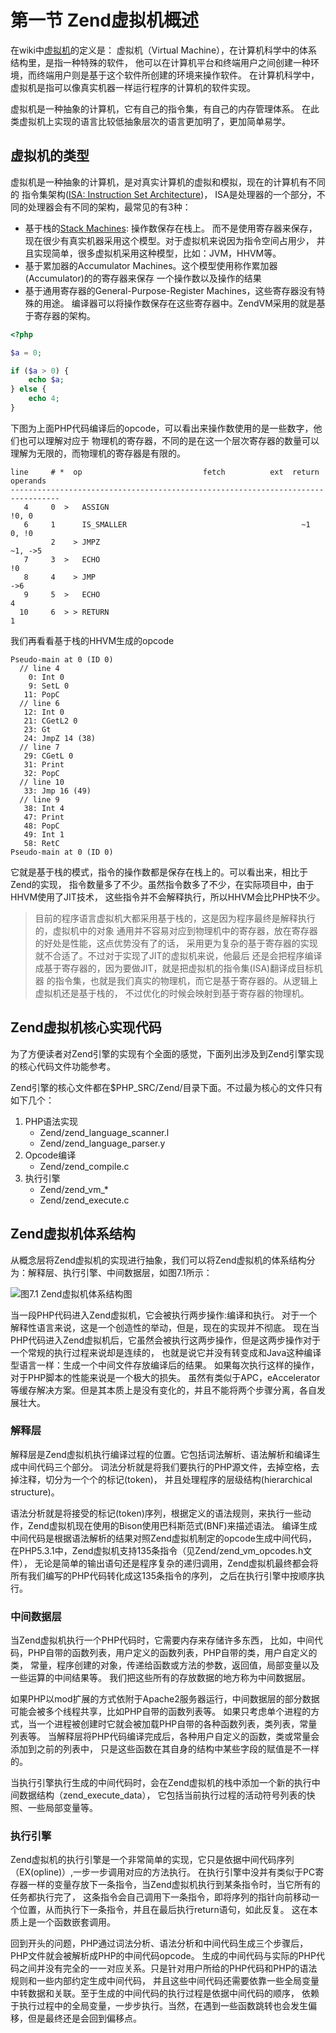 #  第一节 Zend虚拟机概述

在wiki中[虚拟机](http://zh.wikipedia.org/wiki/虚拟机)的定义是：
虚拟机（Virtual Machine），在计算机科学中的体系结构里，是指一种特殊的软件，
他可以在计算机平台和终端用户之间创建一种环境，而终端用户则是基于这个软件所创建的环境来操作软件。
在计算机科学中，虚拟机是指可以像真实机器一样运行程序的计算机的软件实现。

虚拟机是一种抽象的计算机，它有自己的指令集，有自己的内存管理体系。
在此类虚拟机上实现的语言比较低抽象层次的语言更加明了，更加简单易学。

## 虚拟机的类型

虚拟机是一种抽象的计算机，是对真实计算机的虚拟和模拟，现在的计算机有不同的
指令集架构([ISA: Instruction Set Architecture](http://homedir.jct.ac.il/~citron/ca/isa.html))，
ISA是处理器的一个部分，不同的处理器会有不同的架构，最常见的有3种：

- 基于栈的[Stack Machines](http://en.wikipedia.org/wiki/Stack_machine): 操作数保存在栈上。
  而不是使用寄存器来保存，现在很少有真实机器采用这个模型。对于虚拟机来说因为指令空间占用少，
  并且实现简单，很多虚拟机采用这种模型，比如：JVM，HHVM等。
- 基于累加器的Accumulator Machines。这个模型使用称作累加器(Accumulator)的的寄存器来保存
  一个操作数以及操作的结果
- 基于通用寄存器的General-Purpose-Register Machines，这些寄存器没有特殊的用途。
  编译器可以将操作数保存在这些寄存器中。ZendVM采用的就是基于寄存器的架构。


```php
<?php

$a = 0;

if ($a > 0) {
	echo $a;
} else {
	echo 4;
}
```

下图为上面PHP代码编译后的opcode，可以看出来操作数使用的是一些数字，他们也可以理解对应于
物理机的寄存器，不同的是在这一个层次寄存器的数量可以理解为无限的，而物理机的寄存器是有限的。

```
line     # *  op                           fetch          ext  return  operands
---------------------------------------------------------------------------------
   4     0  >   ASSIGN                                                   !0, 0
   6     1      IS_SMALLER                                       ~1      0, !0
         2    > JMPZ                                                     ~1, ->5
   7     3  >   ECHO                                                     !0
   8     4    > JMP                                                      ->6
   9     5  >   ECHO                                                     4
  10     6  > > RETURN                                                   1
```

我们再看看基于栈的HHVM生成的opcode

```
Pseudo-main at 0 (ID 0)
  // line 4
    0: Int 0
    9: SetL 0
   11: PopC
  // line 6
   12: Int 0
   21: CGetL2 0
   23: Gt
   24: JmpZ 14 (38)
  // line 7
   29: CGetL 0
   31: Print
   32: PopC
  // line 10
   33: Jmp 16 (49)
  // line 9
   38: Int 4
   47: Print
   48: PopC
   49: Int 1
   58: RetC
Pseudo-main at 0 (ID 0)
```

它就是基于栈的模式，指令的操作数都是保存在栈上的。可以看出来，相比于Zend的实现，
指令数量多了不少。虽然指令数多了不少，在实际项目中，由于HHVM使用了JIT技术，
这些指令并不会解释执行，所以HHVM会比PHP快不少。


> 目前的程序语言虚拟机大都采用基于栈的，这是因为程序最终是解释执行的，虚拟机中的对象
> 通用并不容易对应到物理机中的寄存器，放在寄存器的好处是性能，这点优势没有了的话，
> 采用更为复杂的基于寄存器的实现就不合适了。不过对于实现了JIT的虚拟机来说，他最后
> 还是会把程序编译成基于寄存器的，因为要做JIT，就是把虚拟机的指令集(ISA)翻译成目标机器
> 的指令集，也就是我们真实的物理机，而它是基于寄存器的。从逻辑上虚拟机还是基于栈的，
> 不过优化的时候会映射到基于寄存器的物理机。



## Zend虚拟机核心实现代码
为了方便读者对Zend引擎的实现有个全面的感觉，下面列出涉及到Zend引擎实现的核心代码文件功能参考。

Zend引擎的核心文件都在$PHP\_SRC/Zend/目录下面。不过最为核心的文件只有如下几个：

1. PHP语法实现
    - Zend/zend\_language\_scanner.l
    - Zend/zend\_language\_parser.y
1. Opcode编译
    - Zend/zend\_compile.c
2. 执行引擎
    - Zend/zend\_vm\_\*
    - Zend/zend\_execute.c

## Zend虚拟机体系结构

从概念层将Zend虚拟机的实现进行抽象，我们可以将Zend虚拟机的体系结构分为：解释层、执行引擎、中间数据层，如图7.1所示：

![图7.1 Zend虚拟机体系结构图](../images/chapt07/07-01-01-zend-vm.png)

当一段PHP代码进入Zend虚拟机，它会被执行两步操作:编译和执行。
对于一个解释性语言来说，这是一个创造性的举动，但是，现在的实现并不彻底。
现在当PHP代码进入Zend虚拟机后，它虽然会被执行这两步操作，但是这两步操作对于一个常规的执行过程来说却是连续的，
也就是说它并没有转变成和Java这种编译型语言一样：生成一个中间文件存放编译后的结果。
如果每次执行这样的操作，对于PHP脚本的性能来说是一个极大的损失。
虽然有类似于APC，eAccelerator等缓存解决方案。但是其本质上是没有变化的，并且不能将两个步骤分离，各自发展壮大。

### 解释层
解释层是Zend虚拟机执行编译过程的位置。它包括词法解析、语法解析和编译生成中间代码三个部分。
词法分析就是将我们要执行的PHP源文件，去掉空格，去掉注释，切分为一个个的标记(token)，
并且处理程序的层级结构(hierarchical structure)。

语法分析就是将接受的标记(token)序列，根据定义的语法规则，来执行一些动作，Zend虚拟机现在使用的Bison使用巴科斯范式(BNF)来描述语法。
编译生成中间代码是根据语法解析的结果对照Zend虚拟机制定的opcode生成中间代码，
在PHP5.3.1中，Zend虚拟机支持135条指令（见Zend/zend_vm_opcodes.h文件），
无论是简单的输出语句还是程序复杂的递归调用，Zend虚拟机最终都会将所有我们编写的PHP代码转化成这135条指令的序列，
之后在执行引擎中按顺序执行。

### 中间数据层
当Zend虚拟机执行一个PHP代码时，它需要内存来存储许多东西，
比如，中间代码，PHP自带的函数列表，用户定义的函数列表，PHP自带的类，用户自定义的类，
常量，程序创建的对象，传递给函数或方法的参数，返回值，局部变量以及一些运算的中间结果等。
我们把这些所有的存放数据的地方称为中间数据层。

如果PHP以mod扩展的方式依附于Apache2服务器运行，中间数据层的部分数据可能会被多个线程共享，比如PHP自带的函数列表等。
如果只考虑单个进程的方式，当一个进程被创建时它就会被加载PHP自带的各种函数列表，类列表，常量列表等。
当解释层将PHP代码编译完成后，各种用户自定义的函数，类或常量会添加到之前的列表中，
只是这些函数在其自身的结构中某些字段的赋值是不一样的。

当执行引擎执行生成的中间代码时，会在Zend虚拟机的栈中添加一个新的执行中间数据结构（zend_execute_data），
它包括当前执行过程的活动符号列表的快照、一些局部变量等。

### 执行引擎
Zend虚拟机的执行引擎是一个非常简单的实现，它只是依据中间代码序列（EX(opline)）,一步一步调用对应的方法执行。
在执行引擎中没并有类似于PC寄存器一样的变量存放下一条指令，当Zend虚拟机执行到某条指令时，当它所有的任务都执行完了，
这条指令会自己调用下一条指令，即将序列的指针向前移动一个位置，从而执行下一条指令，并且在最后执行return语句，如此反复。
这在本质上是一个函数嵌套调用。

回到开头的问题，PHP通过词法分析、语法分析和中间代码生成三个步骤后，PHP文件就会被解析成PHP的中间代码opcode。
生成的中间代码与实际的PHP代码之间并没有完全的一一对应关系。只是针对用户所给的PHP代码和PHP的语法规则和一些内部约定生成中间代码，
并且这些中间代码还需要依靠一些全局变量中转数据和关联。至于生成的中间代码的执行过程是依据中间代码的顺序，
依赖于执行过程中的全局变量，一步步执行。当然，在遇到一些函数跳转也会发生偏移，但是最终还是会回到偏移点。

